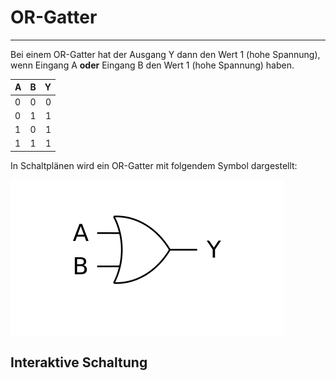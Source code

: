# OR-Gatter
---

Bei einem OR-Gatter hat der Ausgang Y dann den Wert 1 (hohe Spannung), wenn Eingang A **oder** Eingang B den Wert 1 (hohe Spannung) haben.

| A   | B   |   Y |
|:--- |:--- | ---:|
| 0   | 0   |   0 |
| 0   | 1   |   1 |
| 1   | 0   |   1 |
| 1   | 1   |   1 |

In Schaltplänen wird ein OR-Gatter mit folgendem Symbol dargestellt:

![Symbol für ein OR-Gatter](./or-gate.svg)

## Interaktive Schaltung

